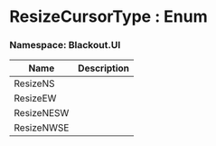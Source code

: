 # ResizeCursorType : Enum
### Namespace: Blackout.UI
| Name | Description |
| --- | --- |
| ResizeNS |  |
| ResizeEW |  |
| ResizeNESW |  |
| ResizeNWSE |  |
